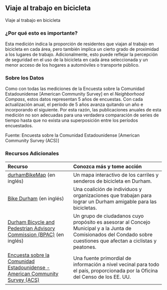 ## Viaje al trabajo en bicicleta
Viaje al trabajo en bicicleta

### ¿Por qué esto es importante?
Esta medición indica la proporción de residentes que viajan al trabajo en bicicleta en cada área, pero también implica un cierto grado de proximidad a los lugares de trabajo. Adicionalmente, esto puede reflejar la percepción de seguridad en el uso de la bicicleta en cada área seleccionada y un menor acceso de los hogares a automóviles o transporte público.


### Sobre los Datos
Como con todas las mediciones de la Encuesta sobre la Comunidad Estadounidense \[American Community Survey] en el <i>Neighborhood Compass</i>, estos datos representan 5 años de encuestas. Con cada actualización anual, el período de 5 años avanza quitando un año e incorporando el siguiente. Por esta razón, las publicaciones anuales de esta medición no son adecuadas para una verdadera comparación de series de tiempo hasta que no exista una superposición entre los períodos encuestados.

Fuente: Encuesta sobre la Comunidad Estadounidense \[American Community Survey (ACS)]  

### Recursos Adicionales

|Recurso | Conozca más y tome acción | 
|:--- | :--- | 
|[durhamBikeMap](http://gisweb.durhamnc.gov/durhambikemap/index.html) (en inglés) | Un mapa interactivo de los carriles y senderos de bicicleta en Durham. 
|[Bike Durham](http://bikedurham.org/) (en inglés) | Una coalición de individuos y organizaciones que trabajan para lograr un Durham amigable para las bicicletas. 
|[Durham Bicycle and Pedestrian Advisory Commission (BPAC)](http://www.bikewalkdurham.org/) (en inglés) | Un grupo de ciudadanos cuyo propósito es asesorar al Concejo Municipal y a la Junta de Comisionados del Condado sobre cuestiones que afectan a ciclistas y peatones.
|[Encuesta sobre la Comunidad Estadounidense - American Community Survey (ACS)](https://www2.census.gov/programs-surveys/acs/main/language_brochures/ACS_QandA_SPA_18.pdf?#) | Una fuente primordial de información a nivel vecinal para todo el país, proporcionada por la Oficina del Censo de los EE. UU.

